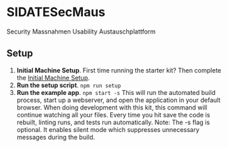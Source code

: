 # SIDATESecMaus
Security Massnahmen Usability Austauschplattform

## Setup

1. **Initial Machine Setup**. First time running the starter kit? Then complete the [Initial Machine Setup](https://github.com/coryhouse/react-slingshot#initial-machine-setup).
3. **Run the setup script**. `npm run setup`
4. **Run the example app**. `npm start -s`
This will run the automated build process, start up a webserver, and open the application in your default browser. When doing development with this kit, this command will continue watching all your files. Every time you hit save the code is rebuilt, linting runs, and tests run automatically. Note: The -s flag is optional. It enables silent mode which suppresses unnecessary messages during the build.


